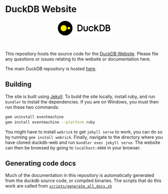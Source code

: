 # DuckDB Website

<div align="center">
  <img src="./images/duckdb_logo_dl.svg" height="50">
</div>
<p>&nbsp;</p>

This repository hosts the source code for the [DuckDB Website](www.duckdb.org). Please file any  questions or issues relating to the website or documentation here.

The main DuckDB repository is hosted [here](https://github.com/duckdb/duckdb).

## Building

The site is built using [Jekyll](https://jekyllrb.com/). To build the site locally, install ruby, and run `bundler` to install the dependencies. If you are on Windows, you must then run these two commands:

```sh
gem uninstall eventmachine
gem install eventmachine --platform ruby
```

You might have to install `webrick` to get `jekyll serve` to work, you can do so by running `gem install webrick`.
Finally, navigate to the directory where you have cloned duckdb-web and run `bundler exec jekyll serve`. The website can then be browsed by going to `localhost:4000` in your browser.

## Generating code docs

Much of the documentation in this repository is automatically generated from the duckdb source code, or compiled binaries. The scripts that do this work are called from [`scripts/generate_all_docs.sh`](scripts/generate_all_docs.sh)
